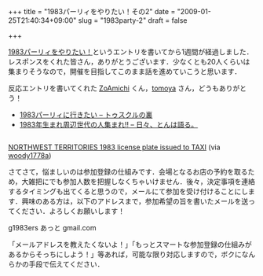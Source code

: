 +++
title = "1983パーリィをやりたい！その2"
date = "2009-01-25T21:40:34+09:00"
slug = "1983party-2"
draft = false

+++

<p><a href="http://june29.jp/2009/01/18/1983party/" title="1983パーリィをやりたい！ - 準二級.jp">1983パーリィをやりたい！</a>というエントリを書いてから1週間が経過しました．レスポンスをくれた皆さん，ありがとうございます．少なくとも20人くらいは集まりそうなので，開催を目指してこのまま話を進めていこうと思います．</p>
<p>反応エントリを書いてくれた <a href="http://d.hatena.ne.jp/ZoAmichi/" title="トゥスクルの裏">ZoAmichi</a> くん，<a href="http://d.hatena.ne.jp/tomoya/" title="日々、とんは語る。">tomoya</a> さん，どうもありがとう！</p>
<ul>
<li><a href="http://d.hatena.ne.jp/ZoAmichi/20090119/1232301397" title="1983パーリィに行きたい - トゥスクルの裏">1983パーリィに行きたい &#8211; トゥスクルの裏</a></li>
<li><a href="http://d.hatena.ne.jp/tomoya/20090119/1232368742" title="1983年生まれ周辺世代の人集まれ!! - 日々、とんは語る。">1983年生まれ周辺世代の人集まれ!! &#8211; 日々、とんは語る。</a></li>
</ul>
<p><a href="http://www.flickr.com/photos/woodysworld1778/2745205171/"><img src="http://farm4.static.flickr.com/3044/2745205171_8f2778b605.jpg" alt="" class="image"/></a></p>
<p class="photo-caption"><a href="http://www.flickr.com/photos/woodysworld1778/2745205171/">NORTHWEST TERRITORIES 1983 license plate issued to TAXI</a> (via <a href="http://www.flickr.com/photos/woodysworld1778/">woody1778a</a>)</p>
<p>さてさて，悩ましいのは参加登録の仕組みです．会場となるお店の予約を取るため，大雑把にでも参加人数を把握しなくちゃいけません．後々，決定事項を連絡するタイミングも出てくると思うので，メールにて参加を受け付けることにします．興味のある方は，以下のアドレスまで，参加希望の旨を書いたメールを送ってください．よろしくお願いします！</p>
<p>g1983ers あっと gmail.com</p>
<p>「メールアドレスを教えたくないよ！」「もっとスマートな参加登録の仕組みがあるからそっちにしよう！」等あれば，可能な限り対応しますので，ボクになんらかの手段で伝えてください．</p>

